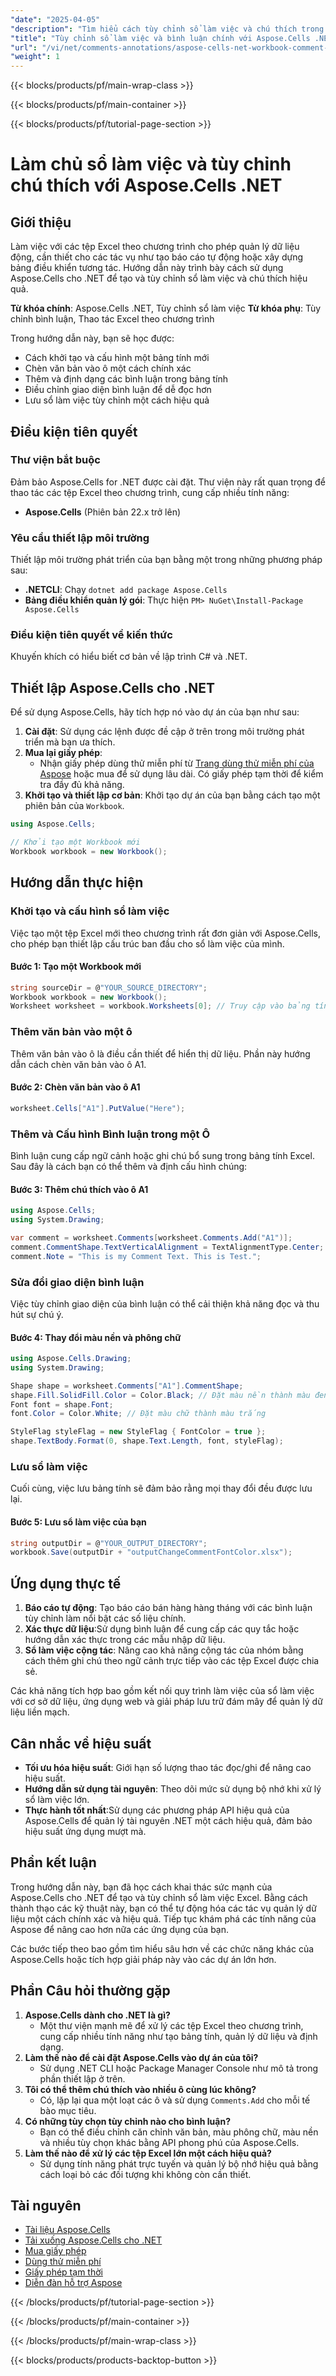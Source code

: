 ```yaml
---
"date": "2025-04-05"
"description": "Tìm hiểu cách tùy chỉnh sổ làm việc và chú thích trong Excel bằng Aspose.Cells .NET. Cải thiện khả năng trình bày dữ liệu bằng các kỹ thuật lập trình."
"title": "Tùy chỉnh sổ làm việc và bình luận chính với Aspose.Cells .NET để thao tác Excel"
"url": "/vi/net/comments-annotations/aspose-cells-net-workbook-comment-customization/"
"weight": 1
---
```


{{< blocks/products/pf/main-wrap-class >}}

{{< blocks/products/pf/main-container >}}

{{< blocks/products/pf/tutorial-page-section >}}


# Làm chủ sổ làm việc và tùy chỉnh chú thích với Aspose.Cells .NET

## Giới thiệu

Làm việc với các tệp Excel theo chương trình cho phép quản lý dữ liệu động, cần thiết cho các tác vụ như tạo báo cáo tự động hoặc xây dựng bảng điều khiển tương tác. Hướng dẫn này trình bày cách sử dụng Aspose.Cells cho .NET để tạo và tùy chỉnh sổ làm việc và chú thích hiệu quả.

**Từ khóa chính**: Aspose.Cells .NET, Tùy chỉnh sổ làm việc
**Từ khóa phụ**: Tùy chỉnh bình luận, Thao tác Excel theo chương trình

Trong hướng dẫn này, bạn sẽ học được:
- Cách khởi tạo và cấu hình một bảng tính mới
- Chèn văn bản vào ô một cách chính xác
- Thêm và định dạng các bình luận trong bảng tính
- Điều chỉnh giao diện bình luận để dễ đọc hơn
- Lưu sổ làm việc tùy chỉnh một cách hiệu quả

## Điều kiện tiên quyết

### Thư viện bắt buộc
Đảm bảo Aspose.Cells for .NET được cài đặt. Thư viện này rất quan trọng để thao tác các tệp Excel theo chương trình, cung cấp nhiều tính năng:
- **Aspose.Cells** (Phiên bản 22.x trở lên)

### Yêu cầu thiết lập môi trường
Thiết lập môi trường phát triển của bạn bằng một trong những phương pháp sau:
- **.NETCLI**: Chạy `dotnet add package Aspose.Cells`
- **Bảng điều khiển quản lý gói**: Thực hiện `PM> NuGet\Install-Package Aspose.Cells`

### Điều kiện tiên quyết về kiến thức
Khuyến khích có hiểu biết cơ bản về lập trình C# và .NET.

## Thiết lập Aspose.Cells cho .NET
Để sử dụng Aspose.Cells, hãy tích hợp nó vào dự án của bạn như sau:
1. **Cài đặt**: Sử dụng các lệnh được đề cập ở trên trong môi trường phát triển mà bạn ưa thích.
2. **Mua lại giấy phép**:
   - Nhận giấy phép dùng thử miễn phí từ [Trang dùng thử miễn phí của Aspose](https://releases.aspose.com/cells/net/) hoặc mua để sử dụng lâu dài. Có giấy phép tạm thời để kiểm tra đầy đủ khả năng.
3. **Khởi tạo và thiết lập cơ bản**: Khởi tạo dự án của bạn bằng cách tạo một phiên bản của `Workbook`.

```csharp
using Aspose.Cells;

// Khởi tạo một Workbook mới
Workbook workbook = new Workbook();
```

## Hướng dẫn thực hiện

### Khởi tạo và cấu hình sổ làm việc
Việc tạo một tệp Excel mới theo chương trình rất đơn giản với Aspose.Cells, cho phép bạn thiết lập cấu trúc ban đầu cho sổ làm việc của mình.

#### Bước 1: Tạo một Workbook mới
```csharp
string sourceDir = @"YOUR_SOURCE_DIRECTORY";
Workbook workbook = new Workbook();
Worksheet worksheet = workbook.Worksheets[0]; // Truy cập vào bảng tính đầu tiên
```

### Thêm văn bản vào một ô
Thêm văn bản vào ô là điều cần thiết để hiển thị dữ liệu. Phần này hướng dẫn cách chèn văn bản vào ô A1.

#### Bước 2: Chèn văn bản vào ô A1
```csharp
worksheet.Cells["A1"].PutValue("Here");
```

### Thêm và Cấu hình Bình luận trong một Ô
Bình luận cung cấp ngữ cảnh hoặc ghi chú bổ sung trong bảng tính Excel. Sau đây là cách bạn có thể thêm và định cấu hình chúng:

#### Bước 3: Thêm chú thích vào ô A1
```csharp
using Aspose.Cells;
using System.Drawing;

var comment = worksheet.Comments[worksheet.Comments.Add("A1")];
comment.CommentShape.TextVerticalAlignment = TextAlignmentType.Center;
comment.Note = "This is my Comment Text. This is Test.";
```

### Sửa đổi giao diện bình luận
Việc tùy chỉnh giao diện của bình luận có thể cải thiện khả năng đọc và thu hút sự chú ý.

#### Bước 4: Thay đổi màu nền và phông chữ
```csharp
using Aspose.Cells.Drawing;
using System.Drawing;

Shape shape = worksheet.Comments["A1"].CommentShape;
shape.Fill.SolidFill.Color = Color.Black; // Đặt màu nền thành màu đen
Font font = shape.Font;
font.Color = Color.White; // Đặt màu chữ thành màu trắng

StyleFlag styleFlag = new StyleFlag { FontColor = true };
shape.TextBody.Format(0, shape.Text.Length, font, styleFlag);
```

### Lưu sổ làm việc
Cuối cùng, việc lưu bảng tính sẽ đảm bảo rằng mọi thay đổi đều được lưu lại.

#### Bước 5: Lưu sổ làm việc của bạn
```csharp
string outputDir = @"YOUR_OUTPUT_DIRECTORY";
workbook.Save(outputDir + "outputChangeCommentFontColor.xlsx");
```

## Ứng dụng thực tế

1. **Báo cáo tự động**: Tạo báo cáo bán hàng hàng tháng với các bình luận tùy chỉnh làm nổi bật các số liệu chính.
2. **Xác thực dữ liệu**:Sử dụng bình luận để cung cấp các quy tắc hoặc hướng dẫn xác thực trong các mẫu nhập dữ liệu.
3. **Sổ làm việc cộng tác**: Nâng cao khả năng cộng tác của nhóm bằng cách thêm ghi chú theo ngữ cảnh trực tiếp vào các tệp Excel được chia sẻ.

Các khả năng tích hợp bao gồm kết nối quy trình làm việc của sổ làm việc với cơ sở dữ liệu, ứng dụng web và giải pháp lưu trữ đám mây để quản lý dữ liệu liền mạch.

## Cân nhắc về hiệu suất
- **Tối ưu hóa hiệu suất**: Giới hạn số lượng thao tác đọc/ghi để nâng cao hiệu suất.
- **Hướng dẫn sử dụng tài nguyên**: Theo dõi mức sử dụng bộ nhớ khi xử lý sổ làm việc lớn.
- **Thực hành tốt nhất**:Sử dụng các phương pháp API hiệu quả của Aspose.Cells để quản lý tài nguyên .NET một cách hiệu quả, đảm bảo hiệu suất ứng dụng mượt mà.

## Phần kết luận
Trong hướng dẫn này, bạn đã học cách khai thác sức mạnh của Aspose.Cells cho .NET để tạo và tùy chỉnh sổ làm việc Excel. Bằng cách thành thạo các kỹ thuật này, bạn có thể tự động hóa các tác vụ quản lý dữ liệu một cách chính xác và hiệu quả. Tiếp tục khám phá các tính năng của Aspose để nâng cao hơn nữa các ứng dụng của bạn.

Các bước tiếp theo bao gồm tìm hiểu sâu hơn về các chức năng khác của Aspose.Cells hoặc tích hợp giải pháp này vào các dự án lớn hơn.

## Phần Câu hỏi thường gặp
1. **Aspose.Cells dành cho .NET là gì?**
   - Một thư viện mạnh mẽ để xử lý các tệp Excel theo chương trình, cung cấp nhiều tính năng như tạo bảng tính, quản lý dữ liệu và định dạng.
2. **Làm thế nào để cài đặt Aspose.Cells vào dự án của tôi?**
   - Sử dụng .NET CLI hoặc Package Manager Console như mô tả trong phần thiết lập ở trên.
3. **Tôi có thể thêm chú thích vào nhiều ô cùng lúc không?**
   - Có, lặp lại qua một loạt các ô và sử dụng `Comments.Add` cho mỗi tế bào mục tiêu.
4. **Có những tùy chọn tùy chỉnh nào cho bình luận?**
   - Bạn có thể điều chỉnh căn chỉnh văn bản, màu phông chữ, màu nền và nhiều tùy chọn khác bằng API phong phú của Aspose.Cells.
5. **Làm thế nào để xử lý các tệp Excel lớn một cách hiệu quả?**
   - Sử dụng tính năng phát trực tuyến và quản lý bộ nhớ hiệu quả bằng cách loại bỏ các đối tượng khi không còn cần thiết.

## Tài nguyên
- [Tài liệu Aspose.Cells](https://reference.aspose.com/cells/net/)
- [Tải xuống Aspose.Cells cho .NET](https://releases.aspose.com/cells/net/)
- [Mua giấy phép](https://purchase.aspose.com/buy)
- [Dùng thử miễn phí](https://releases.aspose.com/cells/net/)
- [Giấy phép tạm thời](https://purchase.aspose.com/temporary-license/)
- [Diễn đàn hỗ trợ Aspose](https://forum.aspose.com/c/cells/9)

{{< /blocks/products/pf/tutorial-page-section >}}

{{< /blocks/products/pf/main-container >}}

{{< /blocks/products/pf/main-wrap-class >}}

{{< blocks/products/products-backtop-button >}}